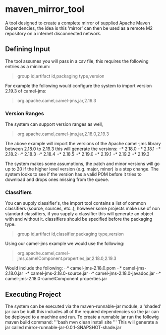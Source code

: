 # maven_mirror_tool
A tool designed to create a complete mirror of supplied Apache Maven Dependencies, the idea is this 'mirror' can then be used as a remote M2 repository on a internet disconnected network.

## Defining Input
The tool assumes you will pass in a csv file, this requires the following entries as a minimum:
> group id,artifact id,packaging type,version

For example the following would configure the system to import version 2.19.3 of camel-jms:
> org.apache.camel,camel-jms,jar,2.19.3

### Version Ranges
The system can support version ranges as well, 
> org.apache.camel,camel-jms,jar,2.18.0,2.19.3

The above example will import the versions of the Apache camel-jms library between 2.18.0 to 2.19.3 this will generate the versions:
⋅⋅* 2.18.0
⋅⋅* 2.18.1
⋅⋅* 2.18.2
⋅⋅*  2.18.3
⋅⋅* 2.18.4
⋅⋅* 2.18.5
⋅⋅* 2.19.0
⋅⋅* 2.19.1
⋅⋅* 2.19.2
⋅⋅* 2.19.3

The system makes some assumptions, the patch and minor versions will go up to 20 if the higher level version (e.g. major, minor) is a step change. The system looks to see if the version has a valid POM before it tries to download and drops ones missing from the queue.
### Classifiers
You can supply classifier's, the import tool contains a list of common classifiers (source, sources, etc..), however some projects make use of non standard classifiers, if you supply a classifier this will generate an object with and without it. classifiers should be specified before the packaging type. 
> group id,artifact id,classifier,packaging type,version

Using our camel-jms example we would use the following:
> org.apache.camel,camel-jms,camelComponent.properties,jar,2.18.0,2.19.3

Would include the following:
⋅⋅* camel-jms-2.18.0.pom
⋅⋅* camel-jms-2.18.0.jar
⋅⋅* camel-jms-2.18.0-source.jar
⋅⋅* camel-jms-2.18.0-javadoc.jar
⋅⋅* camel-jms-2.18.0-camelComponent.properties.jar

## Executing Project
The system can be executed via the maven-runnable-jar module, a 'shaded' jar can be built this includes all of the required dependencies so the jar can be deployed to a machine and run. To create a runnable jar run the followig maven build command:
'''bash
  mvn clean install site
'''
This will generate a jar called mirror-runnable-jar-0.0.1-SNAPSHOT-shade.jar
